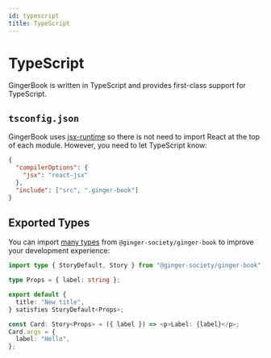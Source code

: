 ```yaml
---
id: typescript
title: TypeScript
---
```


# TypeScript

GingerBook is written in TypeScript and provides first-class support for TypeScript.

## `tsconfig.json`

GingerBook uses [jsx-runtime](https://reactjs.org/blog/2020/09/22/introducing-the-new-jsx-transform.html) so there is not need to import React at the top of each module. However, you need to let TypeScript know:

```json title="tsconfig.json"
{
  "compilerOptions": {
    "jsx": "react-jsx"
  },
  "include": ["src", ".ginger-book"]
}
```

## Exported Types

You can import [many types](https://github.com/ginger-society/ginger-book/blob/main/packages/ginger-book/lib/app/exports.ts#L52-L115) from `@ginger-society/ginger-book` to improve your development experience:

```ts
import type { StoryDefault, Story } from "@ginger-society/ginger-book";

type Props = { label: string };

export default {
  title: "New title",
} satisfies StoryDefault<Props>;

const Card: Story<Props> = ({ label }) => <p>Label: {label}</p>;
Card.args = {
  label: "Hello",
};
```
